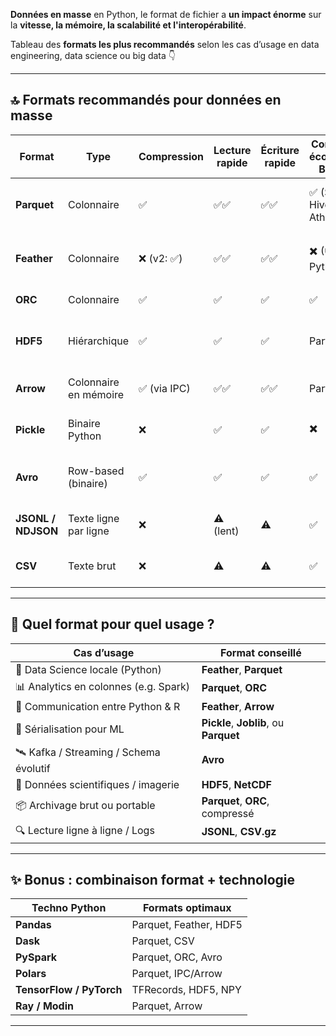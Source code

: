 **Données en masse** en Python, 
le format de fichier a **un impact énorme** sur la 
**vitesse, la mémoire, la scalabilité et l'interopérabilité**.

Tableau des **formats les plus recommandés** selon les 
cas d’usage en data engineering, data science ou big data 👇

---

## 🔝 **Formats recommandés pour données en masse**

| Format | Type | Compression | Lecture rapide | Écriture rapide | Compatible écosystème Big Data | Avantages |
|--------|------|-------------|----------------|-----------------|-------------------------------|-----------|
| **Parquet** | Colonnaire | ✅ | ✅✅ | ✅✅ | ✅ (Spark, Hive, Athena...) | Format colonnaire, idéal pour analytics |
| **Feather** | Colonnaire | ❌ (v2: ✅) | ✅✅ | ✅✅ | ✖️ (usage Python/R) | Ultra rapide, parfait pour échanges internes |
| **ORC** | Colonnaire | ✅ | ✅ | ✅ | ✅ | Optimisé pour Hadoop/Spark |
| **HDF5** | Hiérarchique | ✅ | ✅ | ✅ | Partiel | Format puissant pour données scientifiques |
| **Arrow** | Colonnaire en mémoire | ✅ (via IPC) | ✅✅ | ✅✅ | Partiel | Échanges interlangages très rapides |
| **Pickle** | Binaire Python | ❌ | ✅ | ✅ | ✖️ | Sérialisation facile mais non portable |
| **Avro** | Row-based (binaire) | ✅ | ✅ | ✅ | ✅ | Très utilisé pour Kafka, bonne évolutivité |
| **JSONL / NDJSON** | Texte ligne par ligne | ❌ | ⚠️ (lent) | ⚠️ | ✅ | Streaming ligne à ligne, bon pour logs |
| **CSV** | Texte brut | ❌ | ⚠️ | ⚠️ | ✅ | Universel, mais lent et peu compact |

---

## 🧠 Quel format pour quel usage ?

| Cas d’usage | Format conseillé |
|-------------|------------------|
| 🧪 Data Science locale (Python) | **Feather**, **Parquet** |
| 📊 Analytics en colonnes (e.g. Spark) | **Parquet**, **ORC** |
| 🔄 Communication entre Python & R | **Feather**, **Arrow** |
| 📡 Sérialisation pour ML | **Pickle**, **Joblib**, ou **Parquet** |
| 🛰️ Kafka / Streaming / Schema évolutif | **Avro** |
| 🧬 Données scientifiques / imagerie | **HDF5**, **NetCDF** |
| 📦 Archivage brut ou portable | **Parquet**, **ORC**, compressé |
| 🔍 Lecture ligne à ligne / Logs | **JSONL**, **CSV.gz** |

---

## ✨ Bonus : combinaison format + technologie

| Techno Python | Formats optimaux |
|---------------|------------------|
| **Pandas** | Parquet, Feather, HDF5 |
| **Dask** | Parquet, CSV |
| **PySpark** | Parquet, ORC, Avro |
| **Polars** | Parquet, IPC/Arrow |
| **TensorFlow / PyTorch** | TFRecords, HDF5, NPY |
| **Ray / Modin** | Parquet, Arrow |

---
